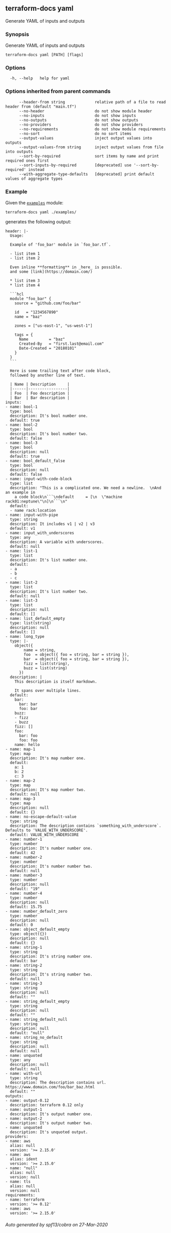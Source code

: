 ## terraform-docs yaml

Generate YAML of inputs and outputs

### Synopsis

Generate YAML of inputs and outputs

```
terraform-docs yaml [PATH] [flags]
```

### Options

```
  -h, --help   help for yaml
```

### Options inherited from parent commands

```
      --header-from string             relative path of a file to read header from (default "main.tf")
      --no-header                      do not show module header
      --no-inputs                      do not show inputs
      --no-outputs                     do not show outputs
      --no-providers                   do not show providers
      --no-requirements                do not show module requirements
      --no-sort                        do no sort items
      --output-values                  inject output values into outputs
      --output-values-from string      inject output values from file into outputs
      --sort-by-required               sort items by name and print required ones first
      --sort-inputs-by-required        [deprecated] use '--sort-by-required' instead
      --with-aggregate-type-defaults   [deprecated] print default values of aggregate types
```

### Example

Given the [`examples`](/examples/) module:

```shell
terraform-docs yaml ./examples/
```

generates the following output:

    header: |-
      Usage:

      Example of 'foo_bar' module in `foo_bar.tf`.

      - list item 1
      - list item 2

      Even inline **formatting** in _here_ is possible.
      and some [link](https://domain.com/)

      * list item 3
      * list item 4

      ```hcl
      module "foo_bar" {
        source = "github.com/foo/bar"

        id   = "1234567890"
        name = "baz"

        zones = ["us-east-1", "us-west-1"]

        tags = {
          Name         = "baz"
          Created-By   = "first.last@email.com"
          Date-Created = "20180101"
        }
      }
      ```

      Here is some trailing text after code block,
      followed by another line of text.

      | Name | Description     |
      |------|-----------------|
      | Foo  | Foo description |
      | Bar  | Bar description |
    inputs:
    - name: bool-1
      type: bool
      description: It's bool number one.
      default: true
    - name: bool-2
      type: bool
      description: It's bool number two.
      default: false
    - name: bool-3
      type: bool
      description: null
      default: true
    - name: bool_default_false
      type: bool
      description: null
      default: false
    - name: input-with-code-block
      type: list
      description: "This is a complicated one. We need a newline.  \nAnd an example in
        a code block\n```\ndefault     = [\n  \"machine rack01:neptune\"\n]\n```\n"
      default:
      - name rack:location
    - name: input-with-pipe
      type: string
      description: It includes v1 | v2 | v3
      default: v1
    - name: input_with_underscores
      type: any
      description: A variable with underscores.
      default: null
    - name: list-1
      type: list
      description: It's list number one.
      default:
      - a
      - b
      - c
    - name: list-2
      type: list
      description: It's list number two.
      default: null
    - name: list-3
      type: list
      description: null
      default: []
    - name: list_default_empty
      type: list(string)
      description: null
      default: []
    - name: long_type
      type: |-
        object({
            name = string,
            foo  = object({ foo = string, bar = string }),
            bar  = object({ foo = string, bar = string }),
            fizz = list(string),
            buzz = list(string)
          })
      description: |
        This description is itself markdown.

        It spans over multiple lines.
      default:
        bar:
          bar: bar
          foo: bar
        buzz:
        - fizz
        - buzz
        fizz: []
        foo:
          bar: foo
          foo: foo
        name: hello
    - name: map-1
      type: map
      description: It's map number one.
      default:
        a: 1
        b: 2
        c: 3
    - name: map-2
      type: map
      description: It's map number two.
      default: null
    - name: map-3
      type: map
      description: null
      default: {}
    - name: no-escape-default-value
      type: string
      description: The description contains `something_with_underscore`. Defaults to 'VALUE_WITH_UNDERSCORE'.
      default: VALUE_WITH_UNDERSCORE
    - name: number-1
      type: number
      description: It's number number one.
      default: 42
    - name: number-2
      type: number
      description: It's number number two.
      default: null
    - name: number-3
      type: number
      description: null
      default: "19"
    - name: number-4
      type: number
      description: null
      default: 15.75
    - name: number_default_zero
      type: number
      description: null
      default: 0
    - name: object_default_empty
      type: object({})
      description: null
      default: {}
    - name: string-1
      type: string
      description: It's string number one.
      default: bar
    - name: string-2
      type: string
      description: It's string number two.
      default: null
    - name: string-3
      type: string
      description: null
      default: ""
    - name: string_default_empty
      type: string
      description: null
      default: ""
    - name: string_default_null
      type: string
      description: null
      default: "null"
    - name: string_no_default
      type: string
      description: null
      default: null
    - name: unquoted
      type: any
      description: null
      default: null
    - name: with-url
      type: string
      description: The description contains url. https://www.domain.com/foo/bar_baz.html
      default: ""
    outputs:
    - name: output-0.12
      description: terraform 0.12 only
    - name: output-1
      description: It's output number one.
    - name: output-2
      description: It's output number two.
    - name: unquoted
      description: It's unquoted output.
    providers:
    - name: aws
      alias: null
      version: '>= 2.15.0'
    - name: aws
      alias: ident
      version: '>= 2.15.0'
    - name: "null"
      alias: null
      version: null
    - name: tls
      alias: null
      version: null
    requirements:
    - name: terraform
      version: '>= 0.12'
    - name: aws
      version: '>= 2.15.0'


###### Auto generated by spf13/cobra on 27-Mar-2020
